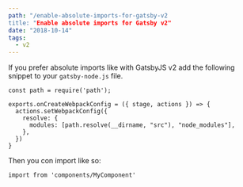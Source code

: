 ```yaml
---
path: "/enable-absolute-imports-for-gatsby-v2
title: "Enable absolute imports for Gatsby v2"
date: "2018-10-14"
tags:
  - v2
---
```


If you prefer absolute imports like with GatsbyJS v2 add the following snippet to your `gatsby-node.js` file.

```
const path = require('path');

exports.onCreateWebpackConfig = ({ stage, actions }) => {
  actions.setWebpackConfig({
    resolve: {
      modules: [path.resolve(__dirname, "src"), "node_modules"],
    },
  })
}
```
Then you con import like so:

`import from 'components/MyComponent'`



